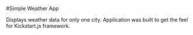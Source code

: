 #Simple Weather App

Displays weather data for only one city.
Application was built to get the feel for Kickstart.js framework.